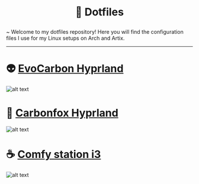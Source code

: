 # <p align="center"> 🌌 Dotfiles </p>
~ Welcome to my dotfiles repository! Here you will find the configuration files I use for my Linux setups on Arch and Artix.
***
# 👽 [EvoCarbon Hyprland](https://github.com/Zerodya/dotfiles/tree/main/Carbonfox%20Hyprland)
![alt text](https://github.com/Zerodya/dotfiles/raw/main/EvoCarbon%20Hyprland/screenshots/clean.png)

# 🌃 [Carbonfox Hyprland](https://github.com/Zerodya/dotfiles/tree/main/Carbonfox%20Hyprland)
![alt text](https://github.com/Zerodya/dotfiles/raw/main/Carbonfox%20Hyprland/screenshots/clean.png)

# ☕ [Comfy station i3](https://github.com/Zerodya/dotfiles/tree/main/Comfy%20station%20i3)
![alt text](https://github.com/Zerodya/dotfiles/raw/main/Comfy%20station%20i3/screenshots/clean.png)
